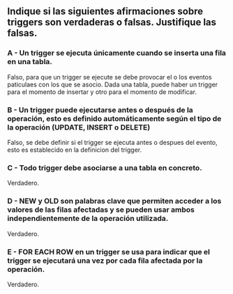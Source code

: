 ## Indique si las siguientes afirmaciones sobre triggers son verdaderas o falsas.  Justifique las falsas.

### A - Un trigger se ejecuta únicamente cuando se inserta una fila en una tabla.

Falso, para que un trigger se ejecute se debe provocar el o los eventos paticulaes con los que se asocio. Dada una tabla, puede haber un trigger para el momento de insertar y otro para el momento de modificar.

### B - Un trigger puede ejecutarse antes o después de la operación, esto es definido automáticamente según el tipo de la operación (UPDATE, INSERT  o DELETE)

Falso, se debe definir si el trigger se ejecuta antes o despues del evento, esto es establecido en la definicion del trigger.

### C - Todo trigger debe asociarse a una tabla en concreto. 

Verdadero.

### D - NEW y OLD son palabras clave que permiten acceder a los valores de las filas afectadas y se pueden usar ambos independientemente de la operación utilizada.

Verdadero.

### E - FOR EACH ROW en un trigger se usa para indicar que el trigger se ejecutará una vez por cada fila afectada por la operación.

Verdadero.